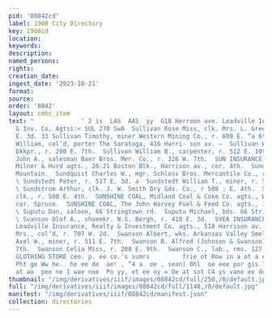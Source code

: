 ```yaml
---
pid: '08842cd'
label: 1908 City Directory
key: 1908cd
location: 
keywords: 
description: 
named_persons: 
rights: 
creation_date: 
ingest_date: '2023-10-21'
format: 
source: 
order: '8842'
layout: cmhc_item
text: "             ‘ 2 is  LAS  AAS  yy  G18 Herroon ave. Leadville Ins,, Realty
  & Inv. Co, Agtsi:< SUL 270 SwA  Sullivan Rose Miss, clk. Mrs. L. Greenwald, r. 228
  E. 3d. 33 Sullivan Timothy, miner Western Mining Co., r. 809 E. “a 6th. . Sullivan
  William, col’d, porter The Saratoga, 416 Harri- son av. —  Sullivan William A.,
  bkkpr., r. 200 E. 7th.  Sullivan William B., carpenter, r. 512 E. 10th.  Summer
  John A., salesman Baer Bros. Mer. Co., r. 326 W. 7th.  SUN INSURANCE OFFICE, London,
  Milner & Hurd agts., 20-21 Boston Blk., Harrison av., cor. 4th.  Sunday Lease, Bald
  Mountain.  Sundquist Charles W., mgr. Schloss Bros. Mercantile Co., r. 320 W. 3d.
  \ Sundstedt Peter, r. 517 E. 3d. a  Sundstedt William T., miner, r. 517 E. 3d. “
  \ Sundstrom Arthur, clk. J. W. Smith Dry Gds. Co., r 508 : E. 4th.  Sundstrom Harry,
  clk., r. 508 E. 4th.  SUNSHINE COAL, Midland Coal & Coke Co. agts., W. Chestnut,
  cor. Spruce.  SUNSHINE COAL, The John Harvey Fuel & Feed Co. agts., 12th, cor. Hemlock.
  \ Suputu Dan, saloon, 66 Stringtown rd.  Suputu Michael, bds. 66 Stringtown rd.
  \ Svanson Olof A., shoemkr. N.S. Bergh, r. 418 E. 3d.  SVEA INSURANCE CO., Sweden,
  Leadville Insurance, Realty & Investment Co. agts., 518 Harrison av.  Swann Nancy
  Mrs., col’d, r. 707 W. 2d.  Swanson Albert, wks. Arkansas Valley Smelter.  Swanson
  Axel W., miner, r. 511 E. 7th.  Swanson B. Alfred (Johnson & Swanson), r. 511 E.
  7th.  Swanson Celia Miss, r. 208 E. 9th.  Swanson C., lab., rms. 127 W. 2d.  HAYDEN’S
  GLOTHING STORE ceo. p. ee co.'s sumrs         frie ot Row in a ot a ee ee 2g aa
  Pht ge Ww he.  he ee de  ae! , “4 a  oe , sean) Ohl  oe eee por gis 7 .  yore a
  at ao  pee ne 1 wae noe  Po yy, et ee oy = Oe at sot C4 ys vane ee de ee  ~  athe "
thumbnail: "/img/derivatives/iiif/images/08842cd/full/250,/0/default.jpg"
full: "/img/derivatives/iiif/images/08842cd/full/1140,/0/default.jpg"
manifest: "/img/derivatives/iiif/08842cd/manifest.json"
collection: directories
---
```

